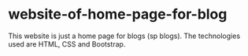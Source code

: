 # website-of-home-page-for-blog
This website is just a home page for blogs (sp blogs). The technologies used are HTML, CSS and Bootstrap.
